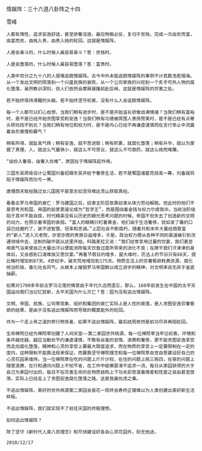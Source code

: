 惰娱阵：三十六道八卦阵之十四

雪峰


    人都有惰性，追求安逸舒适，甚至骄奢淫逸，最后物极必反，复归于贫贱，完成一次由贫而富，由富而贫，由贱入贵，由贵入贱的轮回。这就是惰娱阵。

    人是会奋斗的，什么时候人最容易奋斗？答：贫贱时。

    人是会堕落的，什么时候人最容易堕落？答：富贵时。

    人类中百分之九十八的人很难逃脱惰娱阵。古今中外未能逃脱惰娱阵的事例不计其数浩若烟海，从一个发达文明的陨落到一个兴盛民族的衰败，从一个公司家族的兴旺到一个炙手可热人物的腐化堕落，虽然教训深刻，但人们依然会摩肩接踵前赴后继，这就是惰娱阵的厉害之处。

    若不始终保持清醒的头脑，若不始终坚守初衷，没有什么人会逃脱惰娱阵。

    每一个人都可以扪心自想，当我们稍有进步时，是不是开始滋长骄傲自满情绪？当我们稍有富裕时，是不是已经开始贪图享受和安逸？当我们稍有功德被周围人表扬赞美时，是不是已经有点晕头转向找不到北？当我们稍有地位和权力时，是不是内心已经不再谦虚谨慎而在言行举止中流露着自负傲慢和霸气？

    稍有所得，就趾高气扬；稍有安逸，就不思进取；稍有积累，就腐化堕落；稍有升华，就以为掌握了真理，人，就这么气量狭小，就这么不可思议，就这么不可救药，就这么贱而难雕。

    “由俭入奢易，由奢入俭难”，原因在于惰娱阵起作用。

    三国东吴周瑜设计让蜀国刘备招婿东吴并给予奢侈生活，若不是蜀国诸葛亮技高一筹，刘备就将陷于惰娱阵而功亏一篑。

    唐僧西天取经路过女儿国若不是意志如坚将难达灵山获取真经。

    看看古罗马帝国的衰亡：罗马建国之后，奴隶主阶层依靠奴隶从体力劳动解脱。但此时的他们不是思考共和国，帝国的前景更遑论成为“哲学王”，而是围绕着金钱与权力尔虞我诈。当统治阶级陷于其中不能自拔，时代精英没有以历史的眼光思考问题的时候，帝国不但失去了创造新的文明的动力，也预示着帝国的衰弱。“富人的眼睛只盯着黄金，他们由于生活奢侈，犹如发了霉的口袋已经磨朽了，装不进智慧、坦率和忠诚。”上层社会不断腐朽，随着共和末年大量经商致富的“新人”进入元老院，亦官亦商的贵族日益增多，于是，政治权力便从各种不同的渠道被引到流通领域中去，法制的破坏就从这里开始。科路美拉又说：“我们经常享用过量的饮宴，我们甚至用蒸气浴来使自己大量出汗以便能消除每天饮食过度所带来的消化不良；在擦干我们汗津津的身体后，又会感到口渴难挨又思饮宴。”再看节假日的增多，屋大维时，历法上的节日只有66天，提比略时增加到87天。4世纪中，破天荒地增加到175天。物质生活上的穷奢极欲耗费资源，腐化统治阶级，毒化社会风气，从根本上摧毁罗马帝国赖以成立进步的精神，对文明来说无异于釜底抽薪。

    如果对1700多年前古罗马沦落的情景由于年代久远而遗忘，那么，160年前发生在中国的太平天国运动我们当记忆犹新，太平天国为什么灭亡？答：因为没有逃出惰娱阵。

    文明、帝国、民族、公司等现象、组织和集团的衰亡实际上是人性的衰落，是人贪图安逸穷奢极欲的结果，是由于没有逃出惰娱阵而导致的概莫能外的轮回。

    作为一个走上帝之道的修行修炼者，如果不逃出惰娱阵，最后结局依然是前功尽弃再陷轮回。

    生命禅院已经为禅院草创建了人间天堂——第二家园世外桃源，每一位禅院草当牢记初衷，环境和条件越优越，越应当勤俭节约谦虚谨慎，不敢有丝毫的怠惰、浪费和奢侈，更不能贪图安逸享受而走向腐化堕落，精神和心灵的享受上要最大限度追求，而在物质的享受上一定要限制在一定的度内，这种限制不能靠法规来保证，而要靠坚守禅院理念和每一位禅院草自觉自愿建设好自己的心灵花园来维持。当一位禅院草在吃的问题上斤斤计较，在住的问题上挑三拣四，在穿的问题上随意浪费，在行和通讯问题上不知节省，在工作中偷懒耍滑不追求一流，每日从家园获得的大于自己为家园付出的，每日不在完善生命的反物质结构上下功夫却思谋着情爱和性爱之自由甚至放荡，实际上已经走上了贪图安逸腐化堕落之路，这是我最忧虑之事。

    不逃出惰娱阵，美好的世外桃源第二家园会昙花一现终会寿终正寝难以为人类创建出美好新生活样板。

    不逃出惰娱阵，我们就实现不了前往天国的终极理想。

    如何逃出惰娱阵？

    除了坚守《新时代人类八百理念》和尽快建设好各自心灵花园外，别无他途。

    2010/12/17



